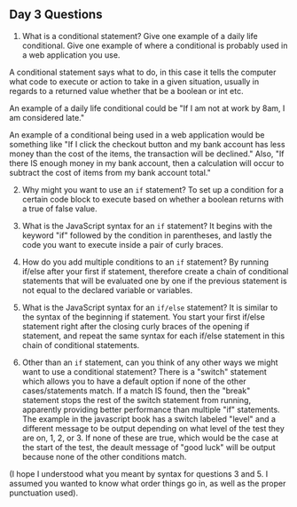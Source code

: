 ## Day 3 Questions

1. What is a conditional statement? Give one example of a daily life conditional. Give one example of where a conditional is probably used in a web application you use.

A conditional statement says what to do, in this case it tells the computer what code to execute or action to take in a given situation, usually in regards to a returned value whether that be a boolean or int etc.

An example of a daily life conditional could be "If I am not at work by 8am, I am considered late."

An example of a conditional being used in a web application would be something like "If I click the checkout button and my bank account has less money than the cost of the items, the transaction will be declined." Also, "If there IS enough money in my bank account, then a calculation will occur to subtract the cost of items from my bank account total."

2. Why might you want to use an `if` statement? To set up a condition for a certain code block to execute based on whether a boolean returns with a true of false value.

3. What is the JavaScript syntax for an `if` statement? It begins with the keyword "if" followed by the condition in parentheses, and lastly the code you want to execute inside a pair of curly braces.

4. How do you add multiple conditions to an `if` statement? By running if/else after your first if statement, therefore create a chain of conditional statements that will be evaluated one by one if the previous statement is not equal to the declared variable or variables.

5. What is the JavaScript syntax for an `if/else` statement? It is similar to the syntax of the beginning if statement. You start your first if/else statement right after the closing curly braces of the opening if statement, and repeat the same syntax for each if/else statement in this chain of conditional statements.

6. Other than an `if` statement, can you think of any other ways we might want to use a conditional statement? There is a "switch" statement which allows you to have a default option if none of the other cases/statements match. If a match IS found, then the "break" statement stops the rest of the switch statement from running, apparently providing better performance than multiple "if" statements. The example in the javascript book has a switch labeled "level" and a different message to be output depending on what level of the test they are on, 1, 2, or 3. If none of these are true, which would be the case at the start of the test, the deault message of "good luck" will be output because none of the other conditions match.

(I hope I understood what you meant by syntax for questions 3 and 5. I assumed you wanted to know what order things go in, as well as the proper punctuation used).
